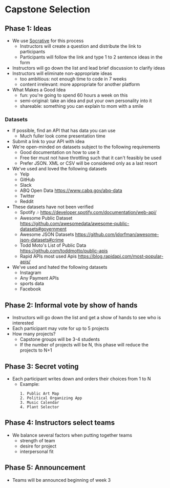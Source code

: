 # Capstone Selection

## Phase 1: Ideas
- We use [Socrative](https://www.socrative.com/) for this process
    - Instructors will create a question and distribute the link to participants
    - Participants will follow the link and type 1 to 2 sentence ideas in the form
- Instructors will go down the list and lead brief discussion to clarify ideas
- Instructors will eliminate non-appropriate ideas
    - too ambitious: not enough time to code in 7 weeks
    - content irrelevant: more appropriate for another platform
- What Makes a Good Idea
    - fun: you're going to spend 60 hours a week on this
    - semi-original: take an idea and put your own personality into it
    - shareable: something you can explain to mom with a smile
    
### Datasets
- If possible, find an API that has data you can use
    - Much fuller look come presentation time
- Submit a link to your API with idea
- We're open-minded on datasets subject to the following requirements
    - Good documentation on how to use it
    - Free tier must not have throttling such that it can't feasibly be used
    - Prefer JSON. XML or CSV will be considered only as a last resort
- We've used and loved the following datasets
    - Yelp
    - GitHub
    - Slack
    - ABQ Open Data https://www.cabq.gov/abq-data
    - Twitter
    - Reddit 
- These datasets have not been verified
    - Spotify :notes:  https://developer.spotify.com/documentation/web-api/
    - Awesome Public Dataset https://github.com/awesomedata/awesome-public-datasets#government
    - Awesome JSON Datasets https://github.com/jdorfman/awesome-json-datasets#crime
    - Todd Moto's List of Public Data https://github.com/toddmotto/public-apis
    - Rapid APIs most used Apis https://blog.rapidapi.com/most-popular-apis/
- We've used and hated the following datasets
    - Instagram
    - Any Payment APIs 
    - sports data
    - Facebook

## Phase 2: Informal vote by show of hands
- Instructors will go down the list and get a show of hands to see who is interested
- Each participant may vote for up to 5 projects
- How many projects?
    - Capstone groups will be 3-4 students
    - If the number of projects will be N, this phase will reduce the projects to N+1

## Phase 3: Secret voting
- Each participant writes down and orders their choices from 1 to N
    - Example:
        ```
        1. Public Art Map
        2. Political Organizing App
        3. Music Calendar
        4. Plant Selector
        ```

## Phase 4: Instructors select teams
- We balance several factors when putting together teams
    - strength of team
    - desire for project
    - interpersonal fit
    
 ## Phase 5: Announcement
 - Teams will be announced beginning of week 3